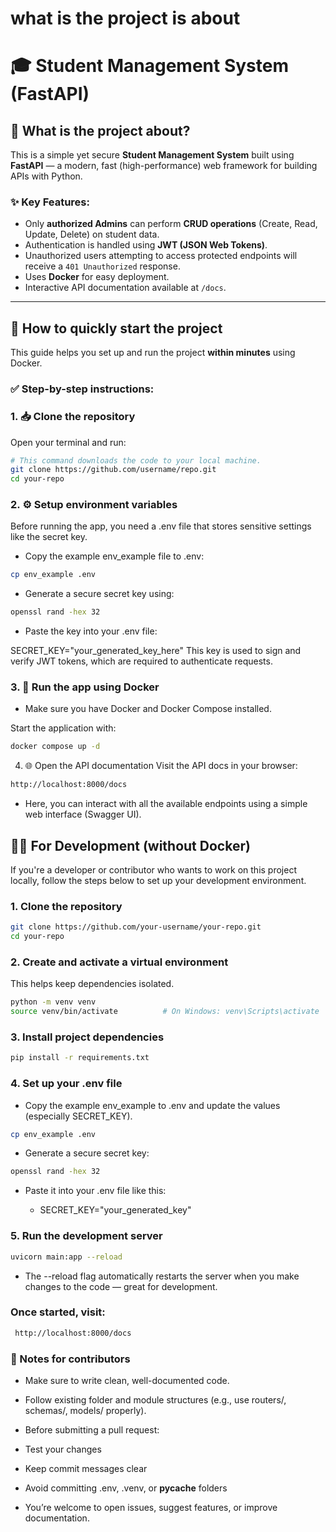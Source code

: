 # what is the project is about 
# 🎓 Student Management System (FastAPI)

## 📝 What is the project about?

This is a simple yet secure **Student Management System** built using **FastAPI** — a modern, fast (high-performance) web framework for building APIs with Python.

### ✨ Key Features:

- Only **authorized Admins** can perform **CRUD operations** (Create, Read, Update, Delete) on student data.
- Authentication is handled using **JWT (JSON Web Tokens)**.
- Unauthorized users attempting to access protected endpoints will receive a `401 Unauthorized` response.
- Uses **Docker** for easy deployment.
- Interactive API documentation available at `/docs`.

---

## 🚀 How to quickly start the project

This guide helps you set up and run the project **within minutes** using Docker.

### ✅ Step-by-step instructions:

### 1. 📥 Clone the repository

Open your terminal and run:

```bash
# This command downloads the code to your local machine.
git clone https://github.com/username/repo.git
cd your-repo

```
### 2. ⚙️ Setup environment variables

Before running the app, you need a .env file that stores sensitive settings like the secret key.

- Copy the example env_example file to .env:
```bash
cp env_example .env
```
- Generate a secure secret key using:
```bash
openssl rand -hex 32
```

-  Paste the key into your .env file:

SECRET_KEY="your_generated_key_here"
This key is used to sign and verify JWT tokens, which are required to authenticate requests.

### 3. 🐳 Run the app using Docker
- Make sure you have Docker and Docker Compose installed.

Start the application with:
 ```bash 
 docker compose up -d
```

4. 🌐 Open the API documentation
Visit the API docs in your browser:

```bash 
http://localhost:8000/docs
```
- Here, you can interact with all the available endpoints using a simple web interface (Swagger UI).









## 👨‍💻 For Development (without Docker)

If you're a developer or contributor who wants to work on this project locally, follow the steps below to set up your development environment.

### 1. Clone the repository

```bash
git clone https://github.com/your-username/your-repo.git
cd your-repo

```
### 2. Create and activate a virtual environment
This helps keep dependencies isolated.

```bash
python -m venv venv
source venv/bin/activate          # On Windows: venv\Scripts\activate
```

### 3. Install project dependencies
```bash 
pip install -r requirements.txt
```

### 4. Set up your .env file
- Copy the example env_example to .env and update the values (especially SECRET_KEY).

```bash 
cp env_example .env
```

- Generate a secure secret key:

```bash
openssl rand -hex 32
```
- Paste it into your .env file like this:

    - SECRET_KEY="your_generated_key"

### 5. Run the development server
```bash
uvicorn main:app --reload
```

- The --reload flag automatically restarts the server when you make changes to the code — great for development.

### Once started, visit:
```bash
 http://localhost:8000/docs
 ```

 ### 📌 Notes for contributors
-  Make sure to write clean, well-documented code.

- Follow existing folder and module structures (e.g., use routers/, schemas/, models/ properly).

- Before submitting a pull request:

- Test your changes

- Keep commit messages clear

- Avoid committing .env, .venv, or __pycache__ folders

- You’re welcome to open issues, suggest features, or improve documentation.


